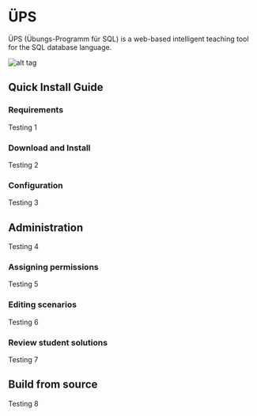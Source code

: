 # ÜPS
ÜPS (Übungs-Programm für SQL) is a web-based intelligent teaching tool for the SQL database language.

![alt tag](https://raw.githubusercontent.com/UniversityOfWuerzburg-ChairCompSciVI/ueps/master/res/screenshots/test.png)

## Quick Install Guide

### Requirements
Testing 1

### Download and Install
Testing 2

### Configuration
Testing 3

## Administration
Testing 4

### Assigning permissions
Testing 5

### Editing scenarios
Testing 6

### Review student solutions
Testing 7

## Build from source
Testing 8
